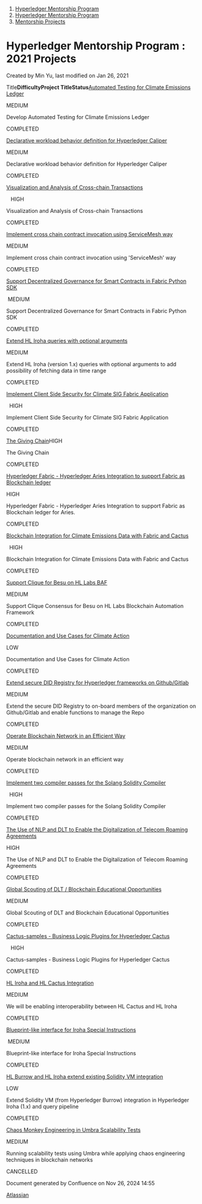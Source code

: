 1. [Hyperledger Mentorship Program](index.html)
2. [Hyperledger Mentorship Program](Hyperledger-Mentorship-Program_21954571.html)
3. [Mentorship Projects](Mentorship-Projects_21954604.html)

# Hyperledger Mentorship Program : 2021 Projects

Created by Min Yu, last modified on Jan 26, 2021

Title**Difficulty****Project Title****Status**[Automated Testing for Climate Emissions Ledger](/wiki/spaces/INTERN/pages/21954732/Automated+Testing+for+Climate+Emissions+Ledger)

MEDIUM  

Develop Automated Testing for Climate Emissions Ledger

COMPLETED 

[Declarative workload behavior definition for Hyperledger Caliper](/wiki/spaces/INTERN/pages/21957045/Declarative+workload+behavior+definition+for+Hyperledger+Caliper)

MEDIUM  

Declarative workload behavior definition for Hyperledger Caliper

COMPLETED

[Visualization and Analysis of Cross-chain Transactions](/wiki/spaces/INTERN/pages/21954721/Visualization+and+Analysis+of+Cross-chain+Transactions)

   HIGH

Visualization and Analysis of Cross-chain Transactions

COMPLETED

[Implement cross chain contract invocation using ServiceMesh way](/wiki/spaces/INTERN/pages/21956839/Implement+cross+chain+contract+invocation+using+ServiceMesh+way)

MEDIUM  

Implement cross chain contract invocation using 'ServiceMesh' way

COMPLETED

[Support Decentralized Governance for Smart Contracts in Fabric Python SDK](/wiki/spaces/INTERN/pages/21954734/Support+Decentralized+Governance+for+Smart+Contracts+in+Fabric+Python+SDK)

 MEDIUM   

Support Decentralized Governance for Smart Contracts in Fabric Python SDK

COMPLETED

[Extend HL Iroha queries with optional arguments](/wiki/spaces/INTERN/pages/21956782/Extend+HL+Iroha+queries+with+optional+arguments)

MEDIUM  

Extend HL Iroha (version 1.x) queries with optional arguments to add possibility of fetching data in time range

COMPLETED

[Implement Client Side Security for Climate SIG Fabric Application](/wiki/spaces/INTERN/pages/21954717/Implement+Client+Side+Security+for+Climate+SIG+Fabric+Application)

  HIGH

Implement Client Side Security for Climate SIG Fabric Application

COMPLETED

[The Giving Chain](/wiki/spaces/INTERN/pages/21957087/The+Giving+Chain)HIGH

The Giving Chain

COMPLETED

[Hyperledger Fabric - Hyperledger Aries Integration to support Fabric as Blockchain ledger](/wiki/spaces/INTERN/pages/21956909/Hyperledger+Fabric+-+Hyperledger+Aries+Integration+to+support+Fabric+as+Blockchain+ledger)

HIGH

Hyperledger Fabric - Hyperledger Aries Integration to support Fabric as Blockchain ledger for Aries.

COMPLETED

[Blockchain Integration for Climate Emissions Data with Fabric and Cactus](/wiki/spaces/INTERN/pages/21954730/Blockchain+Integration+for+Climate+Emissions+Data+with+Fabric+and+Cactus)

  HIGH

Blockchain Integration for Climate Emissions Data with Fabric and Cactus

COMPLETED

[Support Clique for Besu on HL Labs BAF](/wiki/spaces/INTERN/pages/21954777/Support+Clique+for+Besu+on+HL+Labs+BAF)

MEDIUM  

Support Clique Consensus for Besu on HL Labs Blockchain Automation Framework

COMPLETED

[Documentation and Use Cases for Climate Action](/wiki/spaces/INTERN/pages/21956582/Documentation+and+Use+Cases+for+Climate+Action)

LOW   

Documentation and Use Cases for Climate Action

COMPLETED

[Extend secure DID Registry for Hyperledger frameworks on Github/Gitlab](/wiki/spaces/INTERN/pages/21954725/Extend+secure+DID+Registry+for+Hyperledger+frameworks+on+Github+Gitlab)

MEDIUM 

Extend the secure DID Registry to on-board members of the organization on Github/Gitlab and enable functions to manage the Repo

COMPLETED

[Operate Blockchain Network in an Efficient Way](/wiki/spaces/INTERN/pages/21954719/Operate+Blockchain+Network+in+an+Efficient+Way)

MEDIUM  

Operate blockchain network in an efficient way

COMPLETED

[Implement two compiler passes for the Solang Solidity Compiler](/wiki/spaces/INTERN/pages/21956641/Implement+two+compiler+passes+for+the+Solang+Solidity+Compiler)

  HIGH

Implement two compiler passes for the Solang Solidity Compiler

COMPLETED

[The Use of NLP and DLT to Enable the Digitalization of Telecom Roaming Agreements](/wiki/spaces/INTERN/pages/21956805/The+Use+of+NLP+and+DLT+to+Enable+the+Digitalization+of+Telecom+Roaming+Agreements)

HIGH  

The Use of NLP and DLT to Enable the Digitalization of Telecom Roaming Agreements

COMPLETED

[Global Scouting of DLT / Blockchain Educational Opportunities](/wiki/spaces/INTERN/pages/21954738/Global+Scouting+of+DLT+Blockchain+Educational+Opportunities)

MEDIUM  

Global Scouting of DLT and Blockchain Educational Opportunities

COMPLETED

[Cactus-samples - Business Logic Plugins for Hyperledger Cactus](/wiki/spaces/INTERN/pages/21956498/Cactus-samples+-+Business+Logic+Plugins+for+Hyperledger+Cactus)

   HIGH

Cactus-samples - Business Logic Plugins for Hyperledger Cactus

COMPLETED

[HL Iroha and HL Cactus Integration](/wiki/spaces/INTERN/pages/21954723/HL+Iroha+and+HL+Cactus+Integration)

MEDIUM  

We will be enabling interoperability between HL Cactus and HL Iroha

COMPLETED

[Blueprint-like interface for Iroha Special Instructions](/wiki/spaces/INTERN/pages/21956671/Blueprint-like+interface+for+Iroha+Special+Instructions)

 MEDIUM  

Blueprint-like interface for Iroha Special Instructions

COMPLETED

[HL Burrow and HL Iroha extend existing Solidity VM integration](/wiki/spaces/INTERN/pages/21956755/HL+Burrow+and+HL+Iroha+extend+existing+Solidity+VM+integration)

LOW   

Extend Solidity VM (from Hyperledger Burrow) integration in Hyperledger Iroha (1.x) and query pipeline

COMPLETED

[Chaos Monkey Engineering in Umbra Scalability Tests](/wiki/spaces/INTERN/pages/21954727/Chaos+Monkey+Engineering+in+Umbra+Scalability+Tests)

MEDIUM   

Running scalability tests using Umbra while applying chaos engineering techniques in blockchain networks

CANCELLED

Document generated by Confluence on Nov 26, 2024 14:55

[Atlassian](http://www.atlassian.com/)
